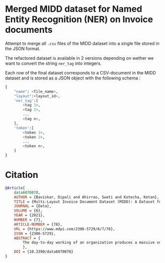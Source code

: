 # Merged MIDD dataset for Named Entity Recognition (NER) on Invoice documents 

Attempt to merge all `.csv` files of the MIDD dataset into a single file stored in the JSON format.

The refactored dataset is available in 2 versions depending on wether we want to convert the string `ner_tag` into integers.

Each row of the final dataset corresponds to a CSV-document in the MIDD dataset and is stored as a JSON object with the following schema :

```python
{
    "name": <file_name>,
    "layout":<layout_id>,
    'ner_tag':[
        <tag 1>,
        <tag 2>,
        ...
        <tag n>,
    ],
    'token':[
        <token 1>,
        <token 2>,
        ...
        <token n>,
    ]
}
```

# Citation

```BibTeX
@Article{
    data6070078,
    AUTHOR = {Baviskar, Dipali and Ahirrao, Swati and Kotecha, Ketan},
    TITLE = {Multi-Layout Invoice Document Dataset (MIDD): A Dataset for Named Entity Recognition},
    JOURNAL = {Data},
    VOLUME = {6},
    YEAR = {2021},
    NUMBER = {7},
    ARTICLE-NUMBER = {78},
    URL = {https://www.mdpi.com/2306-5729/6/7/78},
    ISSN = {2306-5729},
    ABSTRACT = {
        The day-to-day working of an organization produces a massive volume of unstructured data in the form of invoices, legal contracts, mortgage                     processing forms, and many more. Organizations can utilize the insights concealed in such unstructured documents for their operational benefit.                 However, analyzing and extracting insights from such numerous and complex unstructured documents is a tedious task. Hence, the research in this area is         encouraging the development of novel frameworks and tools that can automate the key information extraction from unstructured documents. However, the           availability of standard, best-quality, and annotated unstructured document datasets is a serious challenge for accomplishing the goal of extracting           key information from unstructured documents. This work expedites the researcher’s task by providing a high-quality, highly diverse, multi-layout, and           annotated invoice documents dataset for extracting key information from unstructured documents. Researchers can use the proposed dataset for layout-           independent unstructured invoice document processing and to develop an artificial intelligence (AI)-based tool to identify and extract named entities           in the invoice documents. Our dataset includes 630 invoice document PDFs with four different layouts collected from diverse suppliers. As far as we             know, our invoice dataset is the only openly available dataset comprising high-quality, highly diverse, multi-layout, and annotated invoice                     documents.
        },
    DOI = {10.3390/data6070078}
}
```

